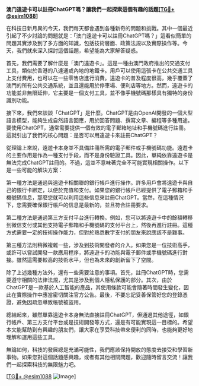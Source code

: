 **澳门遠遊卡可以註冊ChatGPT嗎？讓我們一起探索這個有趣的話題[[TG💪+ @esim1088](https://t.me/s/esim1088)]**

在科技日新月異的今天，我們每天都會遇到各種新奇的問題和挑戰。其中一個最近引起了不少討論的問題就是：「澳门遠遊卡可以註冊ChatGPT嗎？」這看似簡單的問題其實涉及到了多方面的知識，包括技術層面、政策法規以及實際操作等。今天，我們就來深入探討這個話題，希望能為大家解答疑惑。

首先，我們需要了解什麼是「澳门遠遊卡」。這是一種由澳門政府推出的交通支付工具，類似於香港的八達通或內地的地鐵卡。用戶可以使用這張卡在公共交通工具上支付費用，也可以在一些零售店進行消費。遠遊卡的普及程度很高，幾乎覆蓋了澳門的所有公共交通系統，並且還能用於停車場、便利店等地方。然而，遠遊卡的功能並非無限延伸，它主要是一個支付工具，並不像手機號碼那樣具有獨特的身份識別功能。

接下來，我們來談談「ChatGPT」是什麼。ChatGPT是由OpenAI開發的一個大型語言模型，能夠生成自然語言回應，用於回答問題、撰寫文章、編程等多種用途。要使用ChatGPT，通常需要提供一個有效的電子郵箱地址和手機號碼進行註冊。這就引出了我們的核心問題：是否可以用遠遊卡來註冊ChatGPT？

從理論上來說，遠遊卡本身並不具備註冊所需的電子郵件或手機號碼功能。遠遊卡的主要作用是作為一種支付手段，而不是身份驗證工具。因此，單純依靠遠遊卡是無法完成ChatGPT註冊的。不過，這並不意味著完全不可能實現相關操作。以下是一些可能的解決方案：

第一種方法是通過與遠遊卡相關聯的銀行帳戶進行操作。許多用戶會將遠遊卡與自己的銀行卡綁定，以便於充值和支付。如果您的銀行帳戶已經提供了電子郵箱和手機號碼信息，那麼您就可以利用這些信息來註冊ChatGPT。當然，在這種情況下，您需要確保銀行帳戶的信息是最新的，並且符合註冊要求。

第二種方法是通過第三方支付平台進行轉換。例如，您可以將遠遊卡中的餘額轉移到微信支付或其他支持電子郵箱和手機號碼的支付平台上，然後再進行註冊。這種方式需要一定的技術操作能力，但對於熟悉數字支付的朋友來說應該不是難事。

第三種方法則稍微複雜一些，涉及到技術開發者的介入。如果您是一位技術高手，或許可以嘗試開發一款應用程序，將遠遊卡的功能與電子郵件或手機號碼進行對接。雖然這需要較高的技術水平，但也為未來的創新留下了空間。

除了上述幾種方法外，還有一些需要注意的事項。首先，註冊ChatGPT時，您需要遵守相關的法律法規，尤其是涉及到個人隱私保護的部分。其次，由於ChatGPT是一款基於人工智能的產品，其使用條款可能會隨著時間發生變化，因此在實際操作中應當密切關注官方公告。最後，不要忘記妥善保管好您的登錄憑證，避免因疏忽導致帳號被盜用。

總結起來，雖然單靠遠遊卡本身無法直接註冊ChatGPT，但通過其他途徑，如銀行帳戶、第三方支付平台或是技術開發等方式，還是有可能實現這一目標的。希望本文能幫助到有興趣的朋友們，讓大家在享受科技帶來便利的同時，也能夠更好地理解和運用這些工具。

無論如何，科技的發展總是充滿可能性，我們應該保持開放的態度去接受和學習新事物。如果您對這個話題感興趣，或者有其他相關問題，歡迎隨時留言交流！讓我們一起探索科技的無限魅力吧。

[[TG💪+ @esim1088](https://t.me/s/esim1088) ![Image](https://i.postimg.cc/4NQfJmqS/Snipaste-2025-05-13-00-14-12.png)]